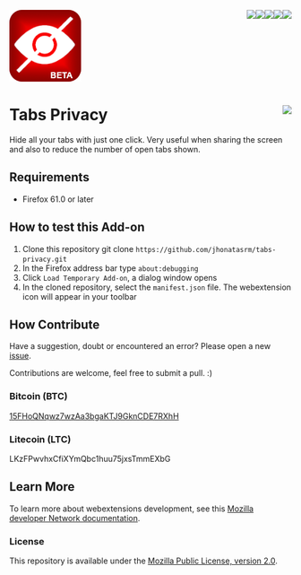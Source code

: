 [<img align="right" src="https://img.shields.io/github/issues/jhonatasrm/tabs-privacy.svg">](https://github.com/jhonatasrm/tabs-privacy/issues)
[<img align="right" src="https://img.shields.io/github/license/jhonatasrm/tabs-privacy.svg">](https://github.com/jhonatasrm/tabs-privacy/blob/master/LICENSE)
[<img align="right" src="https://img.shields.io/github/forks/jhonatasrm/tabs-privacy.svg">]()
[<img align="right" src="https://img.shields.io/github/stars/jhonatasrm/tabs-privacy.svg">]()
[<img align="right" src="https://img.shields.io/github/release/jhonatasrm/tabs-privacy.svg">](https://github.com/jhonatasrm/tabs-privacy/releases)


![Tabs Privacy](src/res/icons/icon.png)
# Tabs Privacy [<img align="right" src="https://addons.cdn.mozilla.net/static/img/addons-buttons/AMO-button_2.png">](https://addons.mozilla.org/en-US/firefox/addon/tabs-privacy/)

Hide all your tabs with just one click. Very useful when sharing the screen and also to reduce the number of open tabs shown.

## Requirements

- Firefox 61.0 or later

## How to test this Add-on

1. Clone this repository git clone `https://github.com/jhonatasrm/tabs-privacy.git`
2. In the Firefox address bar type `about:debugging`
3. Click `Load Temporary Add-on`, a dialog window opens
4. In the cloned repository, select the `manifest.json` file. The webextension icon will appear in your toolbar

## How Contribute

Have a suggestion, doubt or encountered an error? Please open a new [issue](https://github.com/jhonatasrm/tabs-privacy/issues).

Contributions are welcome, feel free to submit a pull. :)

### Bitcoin (BTC)

[15FHoQNqwz7wzAa3bgaKTJ9GknCDE7RXhH](https://www.blockchain.com/btc/address/15FHoQNqwz7wzAa3bgaKTJ9GknCDE7RXhH)

### Litecoin (LTC)

LKzFPwvhxCfiXYmQbc1huu75jxsTmmEXbG

## Learn More

To learn more about webextensions development, see this [Mozilla developer Network documentation](https://developer.mozilla.org/en-US/Add-ons/WebExtensions).

### License

This repository is available under the [Mozilla Public License, version 2.0](https://github.com/jhonatasrm/tabs-privacy/blob/main/LICENSE).
